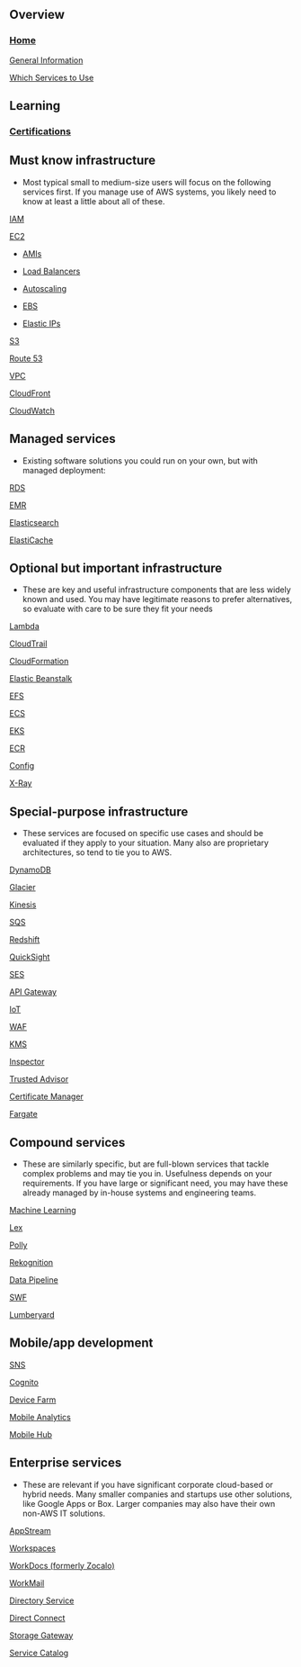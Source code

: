 ## Overview
### [Home](https://github.com/Develop-X/AWS/blob/master/Home.md)	 

 [General Information](https://github.com/Develop-X/AWS/blob/master/General%20Information.md)	

 [Which Services to Use](https://github.com/Develop-X/AWS/blob/master/Which%20Services%20to%20Use.md)	

## Learning 
### [Certifications](Certifications)	 	

## Must know infrastructure 
* Most typical small to medium-size users will focus on the following services first. If you manage use of AWS systems, you likely need to know at least a little about all of these.

 [IAM](https://github.com/Develop-X/AWS/blob/master/IAM.md)	
 
 [EC2](EC2)	

 * [AMIs](AMIs)	

 * [Load Balancers](Load-Balancers)	

 * [Autoscaling](Autoscaling)

 * [EBS](EBS)

 * [Elastic IPs](Elastic-IPs)
  
 [S3](S3)

 [Route 53](Route-53)	
 
 [VPC](VPC)	

 [CloudFront](CloudFront)	
 
 [CloudWatch](CloudWatch)	

## Managed services
* Existing software solutions you could run on your own, but with managed deployment:

 [RDS](RDS)	

 [EMR](EMR)

 [Elasticsearch](Elasticsearch)	

 [ElastiCache](ElastiCache)

## Optional but important infrastructure
* These are key and useful infrastructure components that are less widely known and used. You may have legitimate reasons to prefer alternatives, so evaluate with care to be sure they fit your needs

 [Lambda]()
 
 [CloudTrail]()
 
 [CloudFormation]()
 
 [Elastic Beanstalk]()
 
 [EFS]()
 
 [ECS]()

 [EKS]()

 [ECR]()

 [Config]()

 [X-Ray]()
 
 ## Special-purpose infrastructure
 * These services are focused on specific use cases and should be evaluated if they apply to your situation. Many also are proprietary architectures, so tend to tie you to AWS.
 
  [DynamoDB]()
  
  [Glacier]()
  
  [Kinesis]()
  
  [SQS]()
  
  [Redshift]()
  
  [QuickSight]()
  
  [SES]()
  
  [API Gateway]()
  
  [IoT]()
  
  [WAF]()
  
  [KMS]()
  
  [Inspector]()
  
  [Trusted Advisor]()
  
  [Certificate Manager]()
  
  [Fargate]()
  
 ## Compound services
 * These are similarly specific, but are full-blown services that tackle complex problems and may tie you in. Usefulness depends on your requirements. If you have large or significant need, you may have these already managed by in-house systems and engineering teams.
 
 [Machine Learning]()
  
 [Lex]()
 
 [Polly]()
 
 [Rekognition]()
 
 [Data Pipeline]()
 
 [SWF]()
 
 [Lumberyard]()
 
## Mobile/app development
  
 [SNS]()
 
 [Cognito]()
 
 [Device Farm]()
 
 [Mobile Analytics]()
 
 [Mobile Hub]()
 
## Enterprise services
 * These are relevant if you have significant corporate cloud-based or hybrid needs. Many smaller companies and startups use other solutions, like Google Apps or Box. Larger companies may also have their own non-AWS IT solutions.

 [AppStream]()
 
 [Workspaces]()
 
 [WorkDocs (formerly Zocalo)]()
 
 [WorkMail]()
 
 [Directory Service]()
 
 [Direct Connect]()
 
 [Storage Gateway]()
 
 [Service Catalog]()

